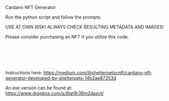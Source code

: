 Cardano NFT Generator

Run the python script and follow the prompts. 

USE AT OWN RISK! ALWAYS CHECK RESULTING METADATA AND IMAGES!


Please consider purchasing an NFT if you utilize this code. 

<br><br>


<br><br>
Instructions here:
https://medium.com/@shelterpetscnft/cardano-nft-generator-developed-by-shelterpets-14b2ae87253d

An exe version can be found at: https://www.dropbox.com/s/8lat9r38m2dasvt/

